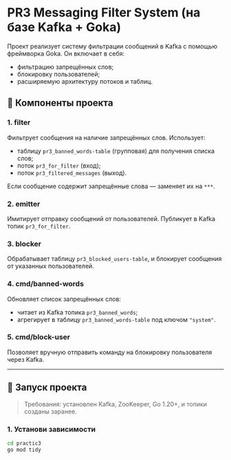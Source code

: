 # PR3 Messaging Filter System (на базе Kafka + Goka)

Проект реализует систему фильтрации сообщений в Kafka с помощью фреймворка Goka. Он включает в себя:

- фильтрацию запрещённых слов;
- блокировку пользователей;
- расширяемую архитектуру потоков и таблиц.

## 🧱 Компоненты проекта

### 1. **filter**
Фильтрует сообщения на наличие запрещённых слов. Использует:
- таблицу `pr3_banned_words-table` (групповая) для получения списка слов;
- поток `pr3_for_filter` (вход);
- поток `pr3_filtered_messages` (выход).

Если сообщение содержит запрещённые слова — заменяет их на `***`.

### 2. **emitter**
Имитирует отправку сообщений от пользователей. Публикует в Kafka топик `pr3_for_filter`.

### 3. **blocker**
Обрабатывает таблицу `pr3_blocked_users-table`, и блокирует сообщения от указанных пользователей.

### 4. **cmd/banned-words**
Обновляет список запрещённых слов:
- читает из Kafka топика `pr3_banned_words`;
- агрегирует в таблицу `pr3_banned_words-table` под ключом `"system"`.

### 5. **cmd/block-user**
Позволяет вручную отправить команду на блокировку пользователя через Kafka.

---

## 🚀 Запуск проекта

> Требования: установлен Kafka, ZooKeeper, Go 1.20+, и топики созданы заранее.

### 1. Установи зависимости

```bash
cd practic3
go mod tidy
